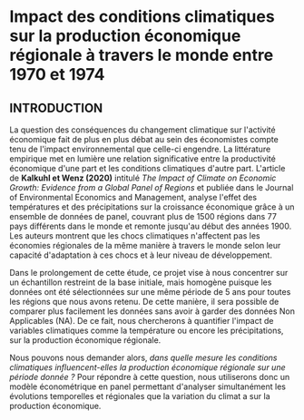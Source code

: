 # Impact des conditions climatiques sur la production économique régionale à travers le monde entre 1970 et 1974

## INTRODUCTION
La question des conséquences du changement climatique sur l'activité économique fait de plus en plus débat au sein des économistes compte tenu de l'impact environnemental que celle-ci engendre. La littérature empirique met en lumière une relation significative entre la productivité économique d'une part et les conditions climatiques d'autre part. L'article de **Kalkuhl et Wenz (2020)** intitulé *The Impact of Climate on Economic Growth: Evidence from a Global Panel of Regions* et publiée dans le Journal of Environmental Economics and Management, analyse l'effet des températures et des précipitations sur la croissance économique grâce à un ensemble de données de panel, couvrant plus de 1500 régions dans 77 pays différents dans le monde et remonte jusqu'au début des années 1900. Les auteurs montrent que les chocs climatiques n'affectent pas les économies régionales de la même manière à travers le monde selon leur capacité d'adaptation à ces chocs et à leur niveau de développement.

Dans le prolongement de cette étude, ce projet vise à nous concentrer sur un échantillon restreint de la base initiale, mais homogène puisque les données ont été sélectionnées sur une même période de 5 ans pour toutes les régions que nous avons retenu. De cette manière, il sera possible de comparer plus facilement les données sans avoir à garder des données Non Applicables (NA). De ce fait, nous chercherons à quantifier l'impact de variables climatiques comme la température ou encore les précipitations, sur la production économique régionale.

Nous pouvons nous demander alors, *dans quelle mesure les conditions climatiques influencent-elles la production économique régionale sur une période donnée ?* Pour répondre à cette question, nous utiliserons donc un modèle économétrique en panel permettant d'analyser simultanément les évolutions temporelles et régionales que la variation du climat a sur la production économique.
